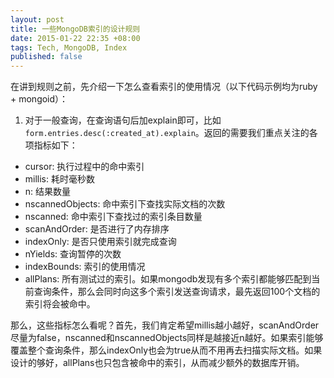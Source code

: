 ```yaml
---
layout: post
title: 一些MongoDB索引的设计规则
date: 2015-01-22 22:35 +08:00
tags: Tech, MongoDB, Index
published: false
---
```


在讲到规则之前，先介绍一下怎么查看索引的使用情况（以下代码示例均为ruby + mongoid）：

1. 对于一般查询，在查询语句后加explain即可，比如`form.entries.desc(:created_at).explain`。返回的需要我们重点关注的各项指标如下：
  * cursor: 执行过程中的命中索引
  * millis: 耗时毫秒数
  * n: 结果数量
  * nscannedObjects: 命中索引下查找实际文档的次数
  * nscanned: 命中索引下查找过的索引条目数量
  * scanAndOrder: 是否进行了内存排序
  * indexOnly: 是否只使用索引就完成查询
  * nYields: 查询暂停的次数
  * indexBounds: 索引的使用情况
  * allPlans: 所有测试过的索引。如果mongodb发现有多个索引都能够匹配到当前查询条件，那么会同时向这多个索引发送查询请求，最先返回100个文档的索引将会被命中。
 
 那么，这些指标怎么看呢？首先，我们肯定希望millis越小越好，scanAndOrder尽量为false，nscanned和nscannedObjects同样是越接近n越好。如果索引能够覆盖整个查询条件，那么indexOnly也会为true从而不用再去扫描实际文档。如果设计的够好，allPlans也只包含被命中的索引，从而减少额外的数据库开销。

